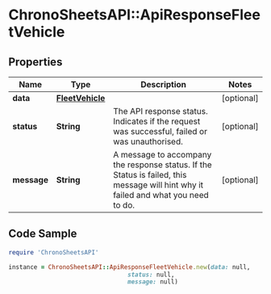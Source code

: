 # ChronoSheetsAPI::ApiResponseFleetVehicle

## Properties

Name | Type | Description | Notes
------------ | ------------- | ------------- | -------------
**data** | [**FleetVehicle**](FleetVehicle.md) |  | [optional] 
**status** | **String** | The API response status. Indicates if the request was successful, failed or was unauthorised. | [optional] 
**message** | **String** | A message to accompany the response status.  If the Status is failed, this message will hint why it failed and what you need to do. | [optional] 

## Code Sample

```ruby
require 'ChronoSheetsAPI'

instance = ChronoSheetsAPI::ApiResponseFleetVehicle.new(data: null,
                                 status: null,
                                 message: null)
```


